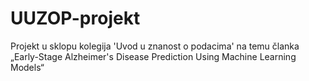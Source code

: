 # UUZOP-projekt
Projekt u sklopu kolegija 'Uvod u znanost o podacima' na temu članka „Early-Stage Alzheimer's Disease Prediction Using Machine Learning Models“
